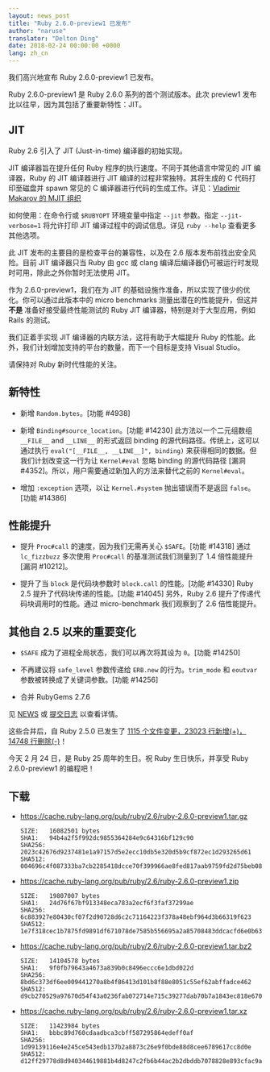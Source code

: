 ```yaml
---
layout: news_post
title: "Ruby 2.6.0-preview1 已发布"
author: "naruse"
translator: "Delton Ding"
date: 2018-02-24 00:00:00 +0000
lang: zh_cn
---
```


我们高兴地宣布 Ruby 2.6.0-preview1 已发布。

Ruby 2.6.0-preview1 是 Ruby 2.6.0 系列的首个测试版本。此次 preview1 发布比以往早，因为其包括了重要新特性：JIT。

## JIT

Ruby 2.6 引入了 JIT (Just-in-time) 编译器的初始实现。

JIT 编译器旨在提升任何 Ruby 程序的执行速度。不同于其他语言中常见的 JIT 编译器，Ruby 的 JIT 编译器进行 JIT 编译的过程非常独特。其将生成的 C 代码打印至磁盘并 spawn 常见的 C 编译器进行代码的生成工作。详见：[Vladimir Makarov 的 MJIT 组织](https://github.com/vnmakarov/ruby/tree/rtl_mjit_branch#mjit-organization)

如何使用：在命令行或 `$RUBYOPT` 环境变量中指定 `--jit` 参数。指定 `--jit-verbose=1` 将允许打印 JIT 编译过程中的调试信息。详见 `ruby --help` 查看更多其他选项。

此 JIT 发布的主要目的是检查平台的兼容性，以及在 2.6 版本发布前找出安全风险。目前 JIT 编译器只当 Ruby 由 gcc 或 clang 编译后编译器仍可被运行时发现时可用，除此之外你暂时无法使用 JIT。

作为 2.6.0-preview1，我们在为 JIT 的基础设施作准备，所以实现了很少的优化。你可以通过此版本中的 micro benchmarks 测量出潜在的性能提升，但这并 **不是** 准备好接受最终性能测试的 Ruby JIT 编译器，特别是对于大型应用，例如 Rails 的测试。

我们正着手实现 JIT 编译器的内联方法，这将有助于大幅提升 Ruby 的性能。此外，我们计划增加支持的平台的数量，而下一个目标是支持 Visual Studio。

请保持对 Ruby 新时代性能的关注。

## 新特性

* 新增 `Random.bytes`。[功能 #4938]

* 新增 `Binding#source_location`。[功能 #14230]
  此方法以一个二元组数组 `__FILE__` and `__LINE__` 的形式返回 binding 的源代码路径。传统上，这可以通过执行 `eval("[__FILE__, __LINE__]", binding)` 来获得相同的数据。但我们计划改变这一行为让 `Kernel#eval` 忽略 binding 的源代码路径 [漏洞 #4352]。所以，用户需要通过新加入的方法来替代之前的 `Kernel#eval`。

* 增加 `:exception` 选项，以让 `Kernel.#system` 抛出错误而不是返回 `false`。[功能 #14386]

## 性能提升

* 提升 `Proc#call` 的速度，因为我们无需再关心 `$SAFE`。[功能 #14318] 通过 `lc_fizzbuzz` 多次使用 `Proc#call` 的基准测试我们测量到了 1.4 倍性能提升 [漏洞 #10212]。

* 提升了当 `block` 是代码块参数时 `block.call` 的性能。[功能 #14330] Ruby 2.5 提升了代码块传递的性能。[功能 #14045] 另外，Ruby 2.6 提升了传递代码块调用时的性能。通过 micro-benchmark 我们观察到了 2.6 倍性能提升。

## 其他自 2.5 以来的重要变化

* `$SAFE` 成为了进程全局状态，我们可以再次将其设为 `0`。[功能 #14250]

* 不再建议将 `safe_level` 参数传递给 `ERB.new` 的行为。`trim_mode` 和 `eoutvar` 参数被转换成了关键词参数。[功能 #14256]

* 合并 RubyGems 2.7.6

见 [NEWS](https://github.com/ruby/ruby/blob/v2_6_0_preview1/NEWS) 或 [提交日志](https://github.com/ruby/ruby/compare/v2_5_0...v2_6_0_preview1) 以查看详情。

这些合并后，自 Ruby 2.5.0 已发生了 [1115 个文件变更，23023 行新增(+)，14748 行删除(-)](https://github.com/ruby/ruby/compare/v2_5_0...v2_6_0_preview1)！

今天 2 月 24 日，是 Ruby 25 周年的生日。祝 Ruby 生日快乐，并享受 Ruby 2.6.0-preview1 的编程吧！

## 下载

* <https://cache.ruby-lang.org/pub/ruby/2.6/ruby-2.6.0-preview1.tar.gz>

      SIZE:   16082501 bytes
      SHA1:   94b4a2f5f992dc9855364284e9c64316bf129c90
      SHA256: 2023c42676d9237481e1a97157d5e2ecc10db5e320d5b9cf872ec1d293265d61
      SHA512: 004696c4f087333ba7cb2285418dcce70f399966ae8fed817aab9759fd2d75beb088c4aeb294fcd4260112e8422f490cd4dbdfce402d73f96bb679b8bb3e1607

* <https://cache.ruby-lang.org/pub/ruby/2.6/ruby-2.6.0-preview1.zip>

      SIZE:   19807007 bytes
      SHA1:   24d76f67bf913348eca783a2ecf6f3faf37299ae
      SHA256: 6c883927e80430cf07f2d90728d6c2c71164223f378a48ebf964d3b66319f623
      SHA512: 1e7f318cec1b7875fd9891df671078de7585b556695a2a85708483ddcacfd6e0b63b70ec2535e92ff981b4f72063721ed552df49688e066666fcd7ae520ae667

* <https://cache.ruby-lang.org/pub/ruby/2.6/ruby-2.6.0-preview1.tar.bz2>

      SIZE:   14104578 bytes
      SHA1:   9f0fb79643a4673a839b0c8496eccc6e1dbd022d
      SHA256: 8bd6c373df6ee009441270a8b4f86413d101b8f88e8051c55ef62abffadce462
      SHA512: d9cb270529a97670d54f43a0236fab072714e715c39277dab70b7a1843ec818e6700e47e1384c7256f9e0ae41ab2c0b768a0de38a5ecf4f4fff5da6ef5ad4944

* <https://cache.ruby-lang.org/pub/ruby/2.6/ruby-2.6.0-preview1.tar.xz>

      SIZE:   11423984 bytes
      SHA1:   bbbc89d760cdaadbca3cbff587295864edeff0af
      SHA256: 1d99139116e4e245ce543edb137b2a8873c26e9f0bde88d8cee6789617cc8d0e
      SHA512: d12ff29778d8d940344619881b4d8247c2fb6b44ac2b2dbddb7078828e893cfac9a5a95b5588f0afdbed52bdb6dea95cff1b9ce3ad47dfa62209e97dab8810b6
